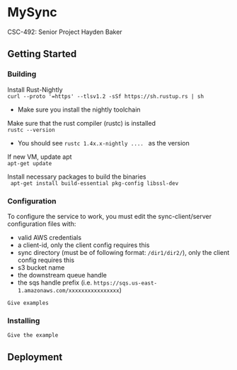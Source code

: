 # MySync

CSC-492: Senior Project
Hayden Baker

## Getting Started

### Building
Install Rust-Nightly  
``` curl --proto '=https' --tlsv1.2 -sSf https://sh.rustup.rs | sh ```  
- Make sure you install the nightly toolchain

Make sure that the rust compiler (rustc) is installed  
``` rustc --version ```  
- You should see ```rustc 1.4x.x-nightly .... ``` as the version


If new VM, update apt  
``` apt-get update ```


Install necessary packages to build the binaries  
``` apt-get install build-essential pkg-config libssl-dev```  


### Configuration
To configure the service to work, you must edit the sync-client/server configuration files with:
- valid AWS credentials
- a client-id, only the client config requires this
- sync directory (must be of following format: ```/dir1/dir2/```), only the client config requires this
- s3 bucket name
- the downstream queue handle
- the sqs handle prefix (i.e. ```https://sqs.us-east-1.amazonaws.com/xxxxxxxxxxxxxxxx```)

```
Give examples
```

### Installing

```
Give the example
```


## Deployment
